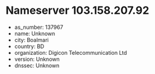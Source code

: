 # Nameserver 103.158.207.92

* as_number: 137967
* name: Unknown
* city: Boalmari
* country: BD
* organization: Digicon Telecommunication Ltd
* version: Unknown
* dnssec: Unknown
